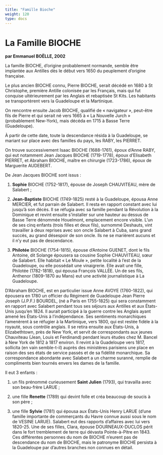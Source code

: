 ```yaml
---
title: "Famille Bioche"
weight: 120
type: docs
---
```


# La Famille BIOCHE

__par Emmanuel BOËLLE, 2002__

La famille BIOCHE, d’origine probablement normande, semble être implantée aux Antilles dès le début vers 1650 du peuplement d’origine française.

Le plus ancien BIOCHE connu, Pierre BIOCHE, serait décédé en 1680 à St Christophe, première Antille colonisée par les Français, mais qui fut conquise ultérieurement par les Anglais et rebaptisée St Kits. Les habitants se transportèrent vers la Guadeloupe et la Martinique.

On rencontre ensuite Jacob BIOCHE, qualifié de « navigateur »,  peut-être fils de Pierre et qui serait né vers 1665 à « La Nouvelle Jurch » (probablement New-York), mais décéda en 1715 à Basse Terre (Guadeloupe).

À partir de cette date, toute la descendance résida à la Guadeloupe, se mariant sur place avec des familles du pays, les RABY, les PIERRET.

On trouve successivement Isaac BIOCHE (1688-1761), époux d’Anne RABY, qui eut notamment Jean Jacques BIOCHE (1719-1778), époux d’Elisabeth PIERRET, et Abraham BIOCHE, maître en chirurgie (1723-1786), époux de Marguerite AUDEBERT.

De Jean Jacques BIOCHE sont issus :

1) __Sophie__ BIOCHE (1752-1817), épouse de Joseph CHAUVITEAU, mère de Salabert ;

2) __Jean-Baptiste__ BIOCHE (1749-1825) resté à la Guadeloupe, épousa Anne MERCIER, et fut parrain de Salabert. Il resta en rapport constant avec lui jusqu’à son décès. Il se réfugia avec sa famille pendant la Révolution à la Dominique et revint ensuite s’installer sur une hauteur au dessus de Basse Terre dénommée Houelmont, emplacement encore visible. L’un de ses cinq enfants (trois filles et deux fils), surnommé Deshauts, vint travailler à deux reprises avec son oncle Salabert à Cuba, sans grand succès, au grand désespoir de son oncle. Ils ne se marièrent aucuns et il n’y eut pas de descendance.

3) __Philotée__ BIOCHE (1754-1815), épouse d’Antoine GUENET, dont le fils Antoine, dit Solange épousera sa cousine Sophie CHAUVITEAU, sœur de Salabert. Elle habitait « Le Moule », petite localité à l’est de la Guadeloupe, ou elle possédait une vinaigrerie. Elle avait une fille, Philotée (1782-1818), qui épousa François VALLÉE. Un de ses fils, Anthenor (1809-1870 au Mans) eut une activité journalistique à La Guadeloupe.

D’Abraham BIOCHE, est en particulier issue Anne AVOYE (1760-1822), qui épousera en 1780 un officier du Régiment de Guadeloupe Jean Pierre Joseph (J.P.F.) BOURDEL, (né a Paris en 1755-1825) qui sera constamment en rapport avec Salabert pendant tous ses séjours aux Antilles et aux États-Unis jusqu’en 1824. Il aurait participé à la guerre contre les Anglais ayant amené les États-Unis à l’indépendance. Ses sentiments monarchiques l’amenèrent à se réfugier à la Martinique, vers 1800, qui est restée fidèle à la royauté, sous contrôle anglais. Il se retira ensuite aux États-Unis, à Elizabethtown, près de New York, et servit de correspondants aux jeunes Chauviteau (Jean, Louis et Ferdinand) pendant leurs études chez M. Bancel à New York de 1812 à 1817 environ. Il revint à la Guadeloupe vers 1817, sollicita (en vain semble-t-il) auprès des ministères parisiens une place en raison des ses états de service passés et de sa fidélité monarchique. Sa correspondance abondante avec Salabert a un charme suranné, remplie de compliments bien tournés envers les dames de la famille.

Il eut 3 enfants :

1) un fils prénommé curieusement __Saint Julien__ (1793), qui travailla avec son beau-frère LARUE ;

2) une fille __Renette__ (1789) qui devint folle et créa beaucoup de soucis à son père ;

3) une fille __Sylvie__ (1781) qui épousa aux États-Unis Henry LARUE (d’une famille importante de commerçants du Havre connue aussi sous le nom de VESINE LARUE). Salabert eut des rapports d’affaires avec lui vers 1820-25. Une de ses filles, Clara, épouse DOURNEAUX-DUCLOS périt dans le fort tremblement de terre qui dévasta Pointe-à-Pitre en 1843. Ces différentes personnes du nom de BIOCHE n’eurent pas de descendance du nom de BIOCHE, mais le patronyme BIOCHE persista à la Guadeloupe par d’autres branches non connues en détail. 